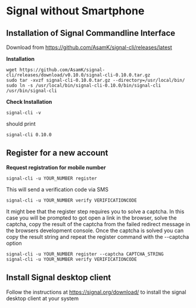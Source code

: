 # Signal without Smartphone
## Installation of Signal Commandline Interface 

Download from https://github.com/AsamK/signal-cli/releases/latest

**Installation**
``` 
wget https://github.com/AsamK/signal-cli/releases/download/v0.10.0/signal-cli-0.10.0.tar.gz
sudo tar -xvzf signal-cli-0.10.0.tar.gz --directory=/usr/local/bin/
sudo ln -s /usr/local/bin/signal-cli-0.10.0/bin/signal-cli /usr/bin/signal-cli
```

**Check Installation**
```
signal-cli -v
```
should print
```
signal-cli 0.10.0
```

## Register for a new account 
**Request registration for mobile number**
```
signal-cli -u YOUR_NUMBER register
```
This will send a verification code via SMS

```
signal-cli -u YOUR_NUMBER verify VERIFICATIONCODE
```

It might bee that the register step requires you to solve a captcha. 
In this case you will be prompted to got open a link in the browser, solve the captcha, copy the result of the captcha from the failed redirect message in the browsers development console. 
Once the captcha is solved you can copy the result string and repeat the register command with the --captcha option
```
signal-cli -u YOUR_NUMBER register --captcha CAPTCHA_STRING
signal-cli -u YOUR_NUMBER verify VERIFICATIONCODE
```

## Install Signal desktop client
Follow the instructions at https://signal.org/download/ to install the signal desktop client at your system 

